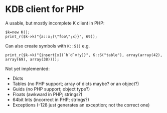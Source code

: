 # KDB client for PHP

A usable, but mostly incomplete K client in PHP:

    $k=new K();
    print_r($k->k("{a::x;(\"foo\";x)}", 69));

Can also create symbols with `K::S()` e.g.

    print_r($k->k("{insert[x](`h`d`v!y)}", K::S("table"), array(array(42), array(69), array(38))));

Not yet implemented:

* Dicts
* Tables (no PHP support; array of dicts maybe? or an object?)
* Guids (no PHP support; object type?)
* Floats (awkward in PHP; strings?)
* 64bit Ints (incorrect in PHP; strings?)
* Exceptions (-128 just generates an exception; not the correct one)

